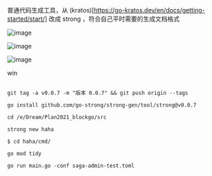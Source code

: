 
普通代码生成工具，从 (kratos)[https://go-kratos.dev/en/docs/getting-started/start/] 改成 strong ，符合自己平时需要的生成文档格式

![image](https://user-images.githubusercontent.com/17606795/148645370-4a45ceac-1a38-420f-a6c6-f493e5e9936d.png)


![image](https://user-images.githubusercontent.com/17606795/148645409-f1bc4be0-5a6d-4029-b635-b77e9894be3d.png)


![image](https://user-images.githubusercontent.com/17606795/148645395-eb9ed4b3-3e70-45ea-a80d-cbffa37013b1.png)


win
```

git tag -a v0.0.7 -m "版本 0.0.7" && git push origin --tags

go install github.com/go-strong/strong-gen/tool/strong@v0.0.7

cd /e/Dream/Plan2021_blockgo/src

strong new haha

$ cd haha/cmd/

go mod tidy

go run main.go -conf saga-admin-test.toml 

```
